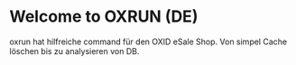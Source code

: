 # Welcome to OXRUN (DE)

oxrun hat hilfreiche command für den OXID eSale Shop.
Von simpel Cache löschen bis zu analysieren von DB.


